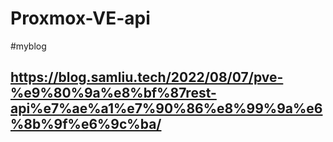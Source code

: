 # Proxmox-VE-api

#myblog
## https://blog.samliu.tech/2022/08/07/pve-%e9%80%9a%e8%bf%87rest-api%e7%ae%a1%e7%90%86%e8%99%9a%e6%8b%9f%e6%9c%ba/
